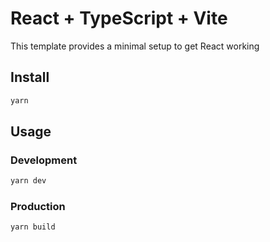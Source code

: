 # React + TypeScript + Vite

This template provides a minimal setup to get React working

## Install

```bash
yarn
```

## Usage

### Development

```bash
yarn dev
```
### Production

```bash
yarn build
```
